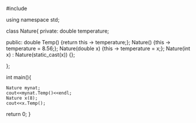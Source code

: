 #include <iostream>

using namespace std;


class Nature{ 
private: 
    double temperature; 
    
public:
    double Temp() {return this -> temperature;};
    Nature() {this -> temperature = 8.56;};
    Nature(double x) {this -> temperature = x;};
    Nature(int x) : Nature(static_cast<double>(x)) {};
   
    
};

int main(){
    
    Nature mynat;
    cout<<mynat.Temp()<<endl;
    Nature x(8);
    cout<<x.Temp();

return 0;
}

